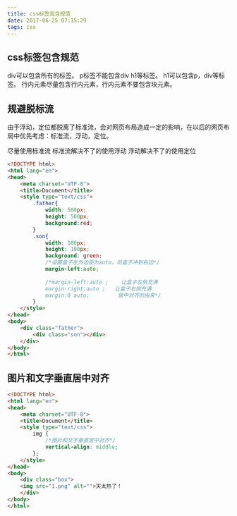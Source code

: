 ```yaml
---
title: css标签包含规范
date: 2017-06-25 07:15:29
tags: css
---
```

## css标签包含规范
div可以包含所有的标签。
p标签不能包含div h1等标签。
h1可以包含p，div等标签。
行内元素尽量包含行内元素，行内元素不要包含块元素。
<!-- more -->

##  规避脱标流
由于浮动，定位都脱离了标准流，会对网页布局造成一定的影响，在以后的网页布局中优先考虑：标准流，浮动，定位。

尽量使用标准流
标准流解决不了的使用浮动
浮动解决不了的使用定位
```html
<!DOCTYPE html>
<html lang="en">
<head>
    <meta charset="UTF-8">
    <title>Document</title>
    <style type="text/css">
        .father{
            width: 500px;
            height: 500px;
            background:red;
        }
        .son{
            width: 100px;
            height: 100px;
            background: green;
            /*设置盒子左外边距为auto，将盒子冲到右边*/
            margin-left:auto;
            
            /*margin-left:auto ;    让盒子左侧充满
            margin-right:auto ;   让盒子右侧充满
            margin:0 auto;         居中对齐的由来*/
        }
    </style>
</head>
<body>
    <div class="father">
        <div class="son"></div>
    </div>
</body>
</html>
```

##  图片和文字垂直居中对齐
```html
<!DOCTYPE html>
<html lang="en">
<head>
    <meta charset="UTF-8">
    <title>Document</title>
    <style type="text/css">
        img {
            /*图片和文字垂直居中对齐*/
            vertical-align: middle;
        };
    </style>
</head>
<body>
    <div class="box">
    <img src="1.png" alt="">天太热了！
    </div>
</body>
</html>
```

